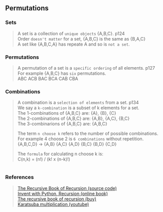 ## Permutations

### Sets
> A set is a collection of `unique objects` {A,B,C}. p124  
Order `doesn't matter` for a set, {A,B,C} is the same as {B,A,C}  
A set like {A,B,C,A} has repeate A and so is `not a set`.  

### Permutations
> A permutation of a set is a `specific ordering` of all elements. p127  
For example {A,B,C} has `six` permutations.  
ABC ACB BAC BCA CAB CBA  

### Combinations
> A combination is a `selection of elements` from a set. p134  
We say a `k-combination` is a subset of k elements for a set.  
The 1-combinations of {A,B,C} are: {A}, {B}, {C}  
The 2-combinations of {A,B,C} are: {A,B}, {A,C}, {B,C}  
The 3-combinarions of {A,B,C} are: {A,B,C}  
>
> The term `n choose k` refers to the number of possible combinations.  
For example 4 choose 2 is `6 combinations` without repetition.   
{A,B,C,D} -> {A,B} {A,C} {A,D} {B,C} {B,D} {C,D}  
> 
> The `formula` for calculating n choose k is:  
C(n,k) = (n!) / (k! x (n-k)!)  

# 

### References
> [The Recursive Book of Recursion (source code)](https://github.com/asweigart/the-recursive-book-of-recursion)  
[Invent with Python, Recursion (online book)](https://inventwithpython.com/recursion/)  
[The recursive book of recursion (buy)](https://www.amazon.com/gp/product/B09BKL34VL)  
[Karatsuba multiplication (youtube)](https://www.youtube.com/watch?v=cCKOl5li6YM&ab_channel=Nemean)